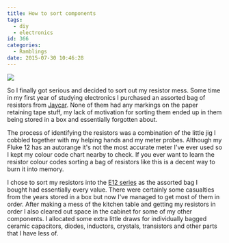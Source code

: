 ```yaml
---
title: How to sort components
tags:
  - diy
  - electronics
id: 366
categories:
  - Ramblings
date: 2015-07-30 10:46:28
---
```


![](/images/how-to-sort-components.jpg)

So I finally got serious and decided to sort out my resistor mess. Some time in my first year of studying electronics I purchased an assorted bag of resistors from [Jaycar](http://www.jaycar.com.au/Passive-Components/Resistors/Carbon-Film/1-4-Watt-Carbon-Film-Resistors---300-Pieces/p/RR1680). None of them had any markings on the paper retaining tape stuff<!--more-->, my lack of motivation for sorting them ended up in them being stored in a box and essentially forgotten about.

The process of identifying the resistors was a combination of the little jig I cobbled together with my helping hands and my meter probes. Although my Fluke 12 has an autorange it's not the most accurate meter I've ever used so I kept my colour code chart nearby to check. If you ever want to learn the resistor colour codes sorting a bag of resistors like this is a decent way to burn it into memory.

I chose to sort my resistors into the [E12 series](http://www.resistorguide.com/resistor-values/#E12_series_tolerance_10) as the assorted bag I bought had essentially every value. There were certainly some casualties from the years stored in a box but now I've managed to get most of them in order. After making a mess of the kitchen table and getting my resistors in order I also cleared out space in the cabinet for some of my other components. I allocated some extra little draws for individually bagged ceramic capacitors, diodes, inductors, crystals, transistors and other parts that I have less of.
